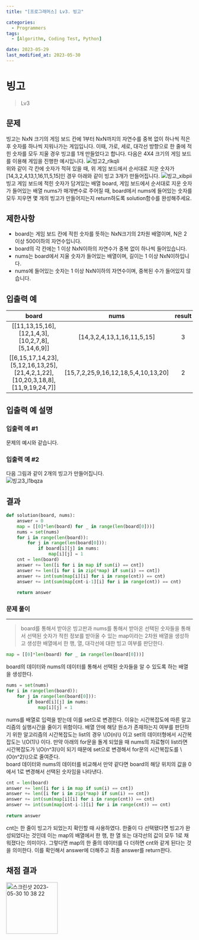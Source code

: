 ```yaml
---
title: "[프로그래머스] Lv3. 빙고"

categories:
  - Programmers
tags:
  - [Algorithm, Coding Test, Python]

date: 2023-05-29
last_modified_at: 2023-05-30
---
```

# 빙고
> Lv3

## 문제
빙고는 NxN 크기의 게임 보드 칸에 1부터 NxN까지의 자연수를 중복 없이 하나씩 적은 후 숫자를 하나씩 지워나가는 게임입니다. 이때, 가로, 세로, 대각선 방향으로 한 줄에 적힌 숫자를 모두 지울 경우 빙고를 1개 만들었다고 합니다.
다음은 4X4 크기의 게임 보드를 이용해 게임을 진행한 예시입니다.
![빙고2_rlkqli](https://github.com/ihmmaru99/ihmmaru99.github.io/assets/109266664/e13b5836-b275-4bcc-83b3-f5c62c8842f3)<br>
위와 같이 각 칸에 숫자가 적혀 있을 때, 위 게임 보드에서 순서대로 지운 숫자가 [14,3,2,4,13,1,16,11,5,15]인 경우 아래와 같이 빙고 3개가 만들어집니다.
![빙고_xibpii](https://github.com/ihmmaru99/ihmmaru99.github.io/assets/109266664/e31e056b-e0e3-4cbb-9600-e13b15ca87cb)<br>
빙고 게임 보드에 적힌 숫자가 담겨있는 배열 board, 게임 보드에서 순서대로 지운 숫자가 들어있는 배열 nums가 매개변수로 주어질 때, board에서 nums에 들어있는 숫자를 모두 지우면 몇 개의 빙고가 만들어지는지 return하도록 solution함수를 완성해주세요.
## 제한사항
- board는 게임 보드 칸에 적힌 숫자를 뜻하는 NxN크기의 2차원 배열이며, N은 2 이상 500이하의 자연수입니다.
- board의 각 칸에는 1 이상 NxN이하의 자연수가 중복 없이 하나씩 들어있습니다.
- nums는 board에서 지울 숫자가 들어있는 배열이며, 길이는 1 이상 NxN이하입니다.
- nums에 들어있는 숫자는 1 이상 NxN이하의 자연수이며, 중복된 수가 들어있지 않습니다.

## 입출력 예

|board|nums|result|
|:---:|:---:|:---:|
|[[11,13,15,16],[12,1,4,3],[10,2,7,8],[5,14,6,9]]|[14,3,2,4,13,1,16,11,5,15]|3|
|[[6,15,17,14,23],[5,12,16,13,25],[21,4,2,1,22],[10,20,3,18,8],[11,9,19,24,7]]|[15,7,2,25,9,16,12,18,5,4,10,13,20]|2|

## 입출력 예 설명
### 입출력 예 #1
문제의 예시와 같습니다.

### 입출력 예 #2
다음 그림과 같이 2개의 빙고가 만들어집니다.<br>
![빙고3_l1bqza](https://github.com/ihmmaru99/ihmmaru99.github.io/assets/109266664/23910330-0879-42d6-80dd-f3f962323200)

## 결과
```python
def solution(board, nums):
    answer = 0
    map = [[0]*len(board) for _ in range(len(board[0]))]
    nums = set(nums)
    for i in range(len(board)):
        for j in range(len(board[0])):
            if board[i][j] in nums:
                map[i][j] = 1
    cnt = len(board)
    answer += len([i for i in map if sum(i) == cnt])
    answer += len([i for i in zip(*map) if sum(i) == cnt])
    answer += int(sum(map[i][i] for i in range(cnt)) == cnt)
    answer += int(sum(map[cnt-i-1][i] for i in range(cnt)) == cnt)
        
    return answer
```
### 문제 풀이
---
>board를 통해서 받아온 빙고판과 nums를 통해서 받아온 선택된 숫자들을 통해서 선택된 숫자가 적힌 정보를 받아올 수 있는 map이라는 2차원 배열을 생성하고 생성한 배열에서 한 행, 열, 대각선에 대한 빙고 여부를 판단한다.

```python
map = [[0]*len(board) for _ in range(len(board[0]))]
```
board의 데이터와 nums의 데이터를 통해서 선택된 숫자들을 알 수 있도록 하는 배열을 생성한다.

```python
nums = set(nums)
for i in range(len(board)):
    for j in range(len(board[0])):
        if board[i][j] in nums:
            map[i][j] = 1
```
nums를 배열로 입력을 받는데 이를 set으로 변경한다. 이유는 시간복잡도에 따른 알고리즘의 실행시간을 줄이기 위함이다. 배열 안에 해당 원소가 존재하는지 여부를 판단하기 위한 알고리즘의 시간복잡도는 list의 경우 \\(O(n)\\) 이고 set의 데이터형에서 시간복잡도는 \\(O(1)\\) 이다. 만약 아래의 for문을 돌게 되었을 때 nums의 자료형이 list라면 시간복잡도가 \\(O(n^3)\\)이 되기 때문에 set으로 변경해서 for문의 시간복잡도를 \\(O(n^2)\\)으로 줄여준다.
<br>
board 데이터와 nums의 데이터를 비교해서 만약 같다면 board의 해당 위치의 값을 0에서 1로 변경해서 선택된 숫자임을 나타낸다.

```python
cnt = len(board)
answer += len([i for i in map if sum(i) == cnt])
answer += len([i for i in zip(*map) if sum(i) == cnt])
answer += int(sum(map[i][i] for i in range(cnt)) == cnt)
answer += int(sum(map[cnt-i-1][i] for i in range(cnt)) == cnt)
        
return answer
```
cnt는 한 줄이 빙고가 되었는지 확인할 때 사용하였다. 한줄이 다 선택됐다면 빙고가 완성되었다는 것인데 이는 map의 배열에서 한 행, 한 열 또는 대각선의 값이 모두 1로 채워졌다는 의미이다. 그렇다면 map의 한 줄의 데이터를 다 더하면 cnt와 같게 된다는 것을 의미한다. 이를 확인해서 answer에 더해주고 최종 answer를 return한다.

## 채점 결과
<img width="139" alt="스크린샷 2023-05-30 10 38 22" src="https://github.com/ihmmaru99/ihmmaru99.github.io/assets/109266664/4cec01eb-5ac8-48cb-ba04-7138e762429e">




